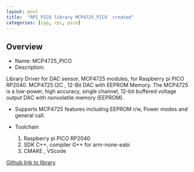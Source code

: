 ```yaml
---
layout: post
title:  "RPI PICO library MCP4725_PICO  created"
categories: [cpp, rpi, pico]
---
```


Overview
-----------------
* Name: MCP4725_PICO
* Description:

Library Driver for  DAC  sensor,  MCP4725 modules,
for Raspberry pi PICO RP2040. MCP4725 I2C , 12-Bit DAC with EEPROM Memory.
The MCP4725 is a low-power, high accuracy, single
channel, 12-bit buffered voltage output DAC  with nonvolatile memory
(EEPROM).

* Supports MCP4725 features including EEPROM r/w, Power modes and general call. 

* Toolchain
	1. Raspberry pi PICO RP2040
	2. SDK C++, compiler G++ for arm-none-eabi
	3. CMAKE , VScode

[Github link to library](https://github.com/gavinlyonsrepo/MCP4725_PICO)



